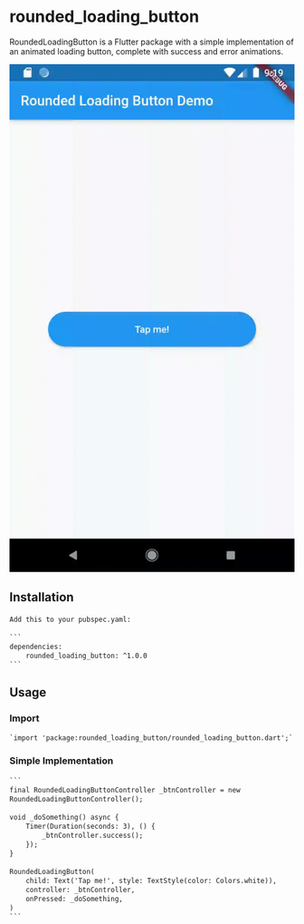 # rounded_loading_button

RoundedLoadingButton is a Flutter package with a simple implementation of an animated loading button, complete with success and error animations.

![](screenshots/loading-button.gif)

## Installation

    Add this to your pubspec.yaml:
    
    ```
    dependencies:
        rounded_loading_button: ^1.0.0
    ```

## Usage

### Import

    `import 'package:rounded_loading_button/rounded_loading_button.dart';`

### Simple Implementation

    ```
    final RoundedLoadingButtonController _btnController = new RoundedLoadingButtonController();

    void _doSomething() async {
        Timer(Duration(seconds: 3), () {
            _btnController.success();
        });
    }

    RoundedLoadingButton(
        child: Text('Tap me!', style: TextStyle(color: Colors.white)),
        controller: _btnController,
        onPressed: _doSomething,
    )
    ```
